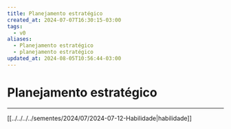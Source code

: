 ```yaml
---
title: Planejamento estratégico
created_at: 2024-07-07T16:30:15-03:00
tags:
  - v0
aliases:
  - Planejamento estratégico
  - planejamento estratégico
updated_at: 2024-08-05T10:56:44-03:00
---
```

# Planejamento estratégico
----

[[../../../../sementes/2024/07/2024-07-12-Habilidade|habilidade]]
